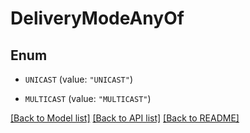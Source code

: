 # DeliveryModeAnyOf

## Enum


* `UNICAST` (value: `"UNICAST"`)

* `MULTICAST` (value: `"MULTICAST"`)


[[Back to Model list]](../README.md#documentation-for-models) [[Back to API list]](../README.md#documentation-for-api-endpoints) [[Back to README]](../README.md)


